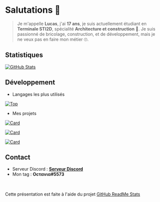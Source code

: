 # Salutations 👋

> Je m'appelle **Lucas**, j'ai **17 ans**, je suis actuellement étudiant en **Terminale STI2D**, spécialité **Architecture et construction** 🧐. Je suis passionné de bricolage, construction, et de développement, mais je ne veux pas en faire mon métier 🙄.

## Statistiques

[![GitHub Stats](https://github-readme-stats.vercel.app/api?username=Octavia0509)](https://github.com/Octavia0509)

## Développement

* Langages les plus utilisés

[![Top](https://github-readme-stats.vercel.app/api/top-langs/?username=Octavia0509)](https://github.com/Octavia0509)

* Mes projets

[![Card](https://github-readme-stats.vercel.app/api/pin/?username=Octavia0509&repo=discord-drops)](https://github.com/Octavia0509/discord-drops)

[![Card](https://github-readme-stats.vercel.app/api/pin/?username=Octavia0509&repo=discord-levels)](https://github.com/Octavia0509/discord-levels)

[![Card](https://github-readme-stats.vercel.app/api/pin/?username=Octavia0509&repo=dprofil)](https://github.com/Octavia0509/dprofil)

## Contact

* Serveur Discord : <a href="https://discord.gg/WmxCKvRnKh">**Serveur Discord**</a>
* Mon tag : **Oϲτανια#5573**

<br/><br/>
Cette présentation est faite à l'aide du projet <a href="https://github.com/anuraghazra/github-readme-stats">GitHub ReadMe Stats</a>
